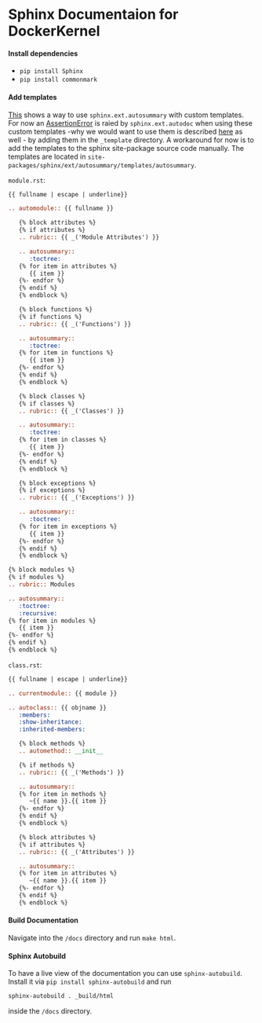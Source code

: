# Sphinx Documentaion for DockerKernel

#### Install dependencies
- `pip install Sphinx`
- `pip install commonmark`

#### Add templates
[This](https://stackoverflow.com/a/62613202/11785440) shows a way to use `sphinx.ext.autosummary` with custom templates. For now an [AssertionError](https://github.com/sphinx-doc/sphinx/issues/11632) is raied by `sphinx.ext.autodoc` when using these custom templates -why we would want to use them is described [here](https://stackoverflow.com/a/62613202/11785440) as well - by adding them in the `_template` directory.
A workaround for now is to add the templates to the sphinx site-package source code manually. The templates are located in `site-packages/sphinx/ext/autosummary/templates/autosummary`.

`module.rst`:
```rst
{{ fullname | escape | underline}}

.. automodule:: {{ fullname }}

   {% block attributes %}
   {% if attributes %}
   .. rubric:: {{ _('Module Attributes') }}

   .. autosummary::
      :toctree:
   {% for item in attributes %}
      {{ item }}
   {%- endfor %}
   {% endif %}
   {% endblock %}

   {% block functions %}
   {% if functions %}
   .. rubric:: {{ _('Functions') }}

   .. autosummary::
      :toctree:
   {% for item in functions %}
      {{ item }}
   {%- endfor %}
   {% endif %}
   {% endblock %}

   {% block classes %}
   {% if classes %}
   .. rubric:: {{ _('Classes') }}

   .. autosummary::
      :toctree:
   {% for item in classes %}
      {{ item }}
   {%- endfor %}
   {% endif %}
   {% endblock %}

   {% block exceptions %}
   {% if exceptions %}
   .. rubric:: {{ _('Exceptions') }}

   .. autosummary::
      :toctree:
   {% for item in exceptions %}
      {{ item }}
   {%- endfor %}
   {% endif %}
   {% endblock %}

{% block modules %}
{% if modules %}
.. rubric:: Modules

.. autosummary::
   :toctree:
   :recursive:
{% for item in modules %}
   {{ item }}
{%- endfor %}
{% endif %}
{% endblock %}
```

`class.rst`:
```rst
{{ fullname | escape | underline}}

.. currentmodule:: {{ module }}

.. autoclass:: {{ objname }}
   :members:
   :show-inheritance:
   :inherited-members:

   {% block methods %}
   .. automethod:: __init__

   {% if methods %}
   .. rubric:: {{ _('Methods') }}

   .. autosummary::
   {% for item in methods %}
      ~{{ name }}.{{ item }}
   {%- endfor %}
   {% endif %}
   {% endblock %}

   {% block attributes %}
   {% if attributes %}
   .. rubric:: {{ _('Attributes') }}

   .. autosummary::
   {% for item in attributes %}
      ~{{ name }}.{{ item }}
   {%- endfor %}
   {% endif %}
   {% endblock %}
```

#### Build Documentation
Navigate into the `/docs` directory and run `make html`.

#### Sphinx Autobuild
To have a live view of the documentation you can use `sphinx-autobuild`.
Install it via `pip install sphinx-autobuild` and run 
```bash
sphinx-autobuild . _build/html
```
inside the `/docs` directory.